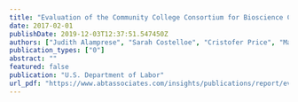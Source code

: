```yaml
---
title: "Evaluation of the Community College Consortium for Bioscience Credentials (c3bc): Final Report"
date: 2017-02-01
publishDate: 2019-12-03T12:37:51.547450Z
authors: ["Judith Alamprese", "Sarah Costelloe", "Cristofer Price", "Matthew Zeidenberg"]
publication_types: ["0"]
abstract: ""
featured: false
publication: "U.S. Department of Labor"
url_pdf: "https://www.abtassociates.com/insights/publications/report/evaluation-of-the-community-college-consortium-for-bioscience"
---
```


